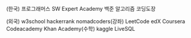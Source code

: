(한국)
프로그래머스
SW Expert Academy
백준 알고리즘
코딩도장

(외국)
w3school
hackerrank
nomadcoders(강좌)
LeetCode
edX
Coursera
Codeacademy
Khan Academy(수학)
kaggle
LiveSQL
